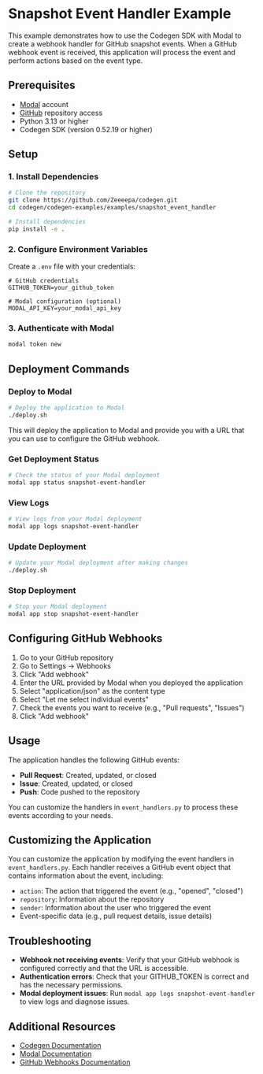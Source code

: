 # Snapshot Event Handler Example

This example demonstrates how to use the Codegen SDK with Modal to create a webhook handler for GitHub snapshot events. When a GitHub webhook event is received, this application will process the event and perform actions based on the event type.

## Prerequisites

- [Modal](https://modal.com/) account
- [GitHub](https://github.com/) repository access
- Python 3.13 or higher
- Codegen SDK (version 0.52.19 or higher)

## Setup

### 1. Install Dependencies

```bash
# Clone the repository
git clone https://github.com/Zeeeepa/codegen.git
cd codegen/codegen-examples/examples/snapshot_event_handler

# Install dependencies
pip install -e .
```

### 2. Configure Environment Variables

Create a `.env` file with your credentials:

```
# GitHub credentials
GITHUB_TOKEN=your_github_token

# Modal configuration (optional)
MODAL_API_KEY=your_modal_api_key
```

### 3. Authenticate with Modal

```bash
modal token new
```

## Deployment Commands

### Deploy to Modal

```bash
# Deploy the application to Modal
./deploy.sh
```

This will deploy the application to Modal and provide you with a URL that you can use to configure the GitHub webhook.

### Get Deployment Status

```bash
# Check the status of your Modal deployment
modal app status snapshot-event-handler
```

### View Logs

```bash
# View logs from your Modal deployment
modal app logs snapshot-event-handler
```

### Update Deployment

```bash
# Update your Modal deployment after making changes
./deploy.sh
```

### Stop Deployment

```bash
# Stop your Modal deployment
modal app stop snapshot-event-handler
```

## Configuring GitHub Webhooks

1. Go to your GitHub repository
2. Go to Settings → Webhooks
3. Click "Add webhook"
4. Enter the URL provided by Modal when you deployed the application
5. Select "application/json" as the content type
6. Select "Let me select individual events"
7. Check the events you want to receive (e.g., "Pull requests", "Issues")
8. Click "Add webhook"

## Usage

The application handles the following GitHub events:

- **Pull Request**: Created, updated, or closed
- **Issue**: Created, updated, or closed
- **Push**: Code pushed to the repository

You can customize the handlers in `event_handlers.py` to process these events according to your needs.

## Customizing the Application

You can customize the application by modifying the event handlers in `event_handlers.py`. Each handler receives a GitHub event object that contains information about the event, including:

- `action`: The action that triggered the event (e.g., "opened", "closed")
- `repository`: Information about the repository
- `sender`: Information about the user who triggered the event
- Event-specific data (e.g., pull request details, issue details)

## Troubleshooting

- **Webhook not receiving events**: Verify that your GitHub webhook is configured correctly and that the URL is accessible.
- **Authentication errors**: Check that your GITHUB_TOKEN is correct and has the necessary permissions.
- **Modal deployment issues**: Run `modal app logs snapshot-event-handler` to view logs and diagnose issues.

## Additional Resources

- [Codegen Documentation](https://docs.codegen.sh/)
- [Modal Documentation](https://modal.com/docs)
- [GitHub Webhooks Documentation](https://docs.github.com/en/developers/webhooks-and-events/webhooks/about-webhooks)

